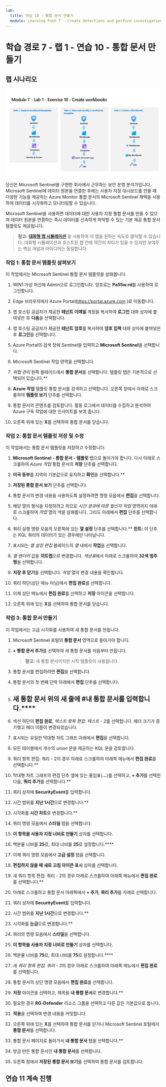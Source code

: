 ```yaml
---
lab:
  title: 연습 10 - 통합 문서 만들기
  module: Learning Path 7 - Create detections and perform investigations using Microsoft Sentinel
---
```


# 학습 경로 7 - 랩 1 - 연습 10 - 통합 문서 만들기

## 랩 시나리오

![랩 개요입니다.](../Media/SC-200-Lab_Diagrams_Mod7_L1_Ex10.png)

당신은 Microsoft Sentinel을 구현한 회사에서 근무하는 보안 운영 분석가입니다. Microsoft Sentinel에 데이터 원본을 연결한 후에는 사용자 지정 대시보드를 만들 때 다양한 기능을 제공하는 Azure Monitor 통합 문서의 Microsoft Sentinel 채택을 사용하여 데이터를 시각화하고 모니터링할 수 있습니다. 

Microsoft Sentinel을 사용하면 데이터에 대한 사용자 지정 통합 문서를 만들 수 있으며 데이터 원본을 연결하는 즉시 데이터를 신속하게 파악할 수 있는 기본 제공 통합 문서 템플릿도 제공됩니다.

>**참고:** **[대화형 랩 시뮬레이션](https://mslabs.cloudguides.com/guides/SC-200%20Lab%20Simulation%20-%20Create%20workbooks)** 을 사용하여 이 랩을 원하는 속도로 클릭할 수 있습니다. 대화형 시뮬레이션과 호스트된 랩 간에 약간의 차이가 있을 수 있지만 보여주는 핵심 개념과 아이디어는 동일합니다. 


### 작업 1: 통합 문서 템플릿 살펴보기

이 작업에서는 Microsoft Sentinel 통합 문서 템플릿을 살펴봅니다.

1. WIN1 가상 머신에 Admin으로 로그인합니다. 암호로는 **Pa55w.rd**를 사용하여 로그인합니다.  

1. Edge 브라우저에서 Azure Portal(https://portal.azure.com )로 이동합니다.

1. 랩 호스팅 공급자가 제공한 **테넌트 이메일** 계정을 복사하여 **로그인** 대화 상자에 붙여넣은 후 **다음**을 선택합니다.

1. 랩 호스팅 공급자가 제공한 **테넌트 암호**를 복사하여 **암호 입력** 대화 상자에 붙여넣은 후 **로그인**을 선택합니다.

1. Azure Portal의 검색 창에 *Sentinel*을 입력하고 **Microsoft Sentinel**을 선택합니다.

1. Microsoft Sentinel 작업 영역을 선택합니다.

1. *위협 관리* 왼쪽 블레이드에서 **통합 문서**를 선택합니다. 템플릿 탭은 기본적으로 선택되어 있습니다.**

1. **Azure 작업** 템플릿 통합 문서를 검색하고 선택합니다. 오른쪽 창에서 아래로 스크롤하여 **템플릿 보기** 단추를 선택합니다.

1. 통합 문서의 콘텐츠를 검토합니다. 활동 로그에서 데이터를 수집하고 분석하여 Azure 구독 작업에 대한 인사이트를 보여 줍니다.

1. 오른쪽 위에 있는 **X**를 선택하여 통합 문서를 닫습니다.


### 작업 2: 통합 문서 템플릿 저장 및 수정

이 작업에서는 통합 문서 템플릿을 저장하고 수정합니다.

1. **Microsoft Sentinel - 통합 문서 - 템플릿** 탭으로 돌아가야 합니다. 다시 아래로 스크롤하여 *Azure 작업* 통합 문서의 **저장** 단추를 선택합니다. 

1. **미국 동부**를 지역의 기본값으로 유지하고 **확인**을 선택합니다.**

1. **저장된 통합 문서 보기** 단추를 선택합니다.

1. 통합 문서의 변경 내용을 사용하도록 설정하려면 명령 모음에서 **편집**을 선택합니다.

1. 해당 열의 형식을 지정하려고 하므로 *시간 경과에 따른 발신자 작업* 영역까지 아래로 스크롤하여 *작업* 열의 색을 살펴봅니다. 그리드 아래에서 **편집** 단추를 선택합니다.

1. 쿼리 실행 명령 모음의 오른쪽에 있는 **열 설정** 단추를 선택합니다.** **힌트:** 이 단추는 KQL 쿼리의 데이터가 있는 경우에만 나타납니다.

1. 표시되는 *열 설정 편집* 블레이드의 *열* 내에서 **작업**을 선택합니다.

1. *열 렌더러* 값을 **히트맵**으로 변경합니다. *색상표*에서 아래로 스크롤하여 **32색 범주형**을 선택합니다.

1. **저장 후 닫기**를 선택합니다. *작업* 열의 변경 내용을 확인합니다.

1. 쿼리 하단(상단 메뉴 아님)에서 **편집 완료**를 선택합니다.

1. 이제 상단 메뉴에서 **편집 완료**를 선택하고 **저장** 아이콘을 선택합니다. 

1. 오른쪽 위에 있는 **X**를 선택하여 통합 문서를 닫습니다.


### 작업 3: 통합 문서 만들기

이 작업에서는 고급 시각화를 사용하여 새 통합 문서를 만듭니다.

1. Microsoft Sentinel 포털의 **통합 문서** 영역으로 돌아가야 합니다.

1. **+ 통합 문서 추가**를 선택하여 새 통합 문서를 처음부터 만듭니다. 

    >**참고:** 새 통합 문서이지만 시작 템플릿이 사용됩니다.

1. 통합 문서를 편집하려면 **편집**을 선택합니다.

1. 통합 문서의 첫 번째 단락 아래에서 **편집** 단추를 선택합니다.

1. ## 새 통합 문서 위의 새 줄에 #내 통합 문서를 입력합니다.****

1. 섹션 하단의 **편집 완료**, *텍스트 항목 편집: 텍스트 - 2*를 선택합니다. 헤더 크기가 증가했고 헤더 이름이 변경되었습니다.

1. 표시되는 유일한 막대형 차트 그래프 아래에서 **편집**을 선택합니다.

1. 모든 테이블에서 개수의 *union* 문을 제공하는 KQL 문을 검토합니다.

1. 쿼리 항목 편집: 쿼리 - 2의 경우 아래로 스크롤하여 아래쪽 메뉴에서 **편집 완료**를 선택합니다.**

1. 막대형 차트 그래프의 편집 단추 옆에 있는 줄임표(**...**)를 선택하고, **+ 추가**를 선택한 다음, **쿼리 추가**를 선택합니다.**

1. 쿼리 상자에 **SecurityEvent**를 입력합니다.

1. 시간 범위를 **지난 1시간**으로 변경합니다.**

1. 시각화를 **시간 차트**로 변경합니다.**

1. 쿼리 명령 모음에서 **스타일** 탭을 선택합니다.

1. **이 항목을 사용자 지정 너비로 만들기** 상자를 선택합니다.

1. 백분율 너비를 **25**로, 최대 너비를 **25**로 설정합니다.****

1. 이제 쿼리 명령 모음에서 **고급 설정** 탭을 선택합니다.

1. **편집하지 않을 때 새로 고침 아이콘 표시** 상자를 선택합니다. 

1. 새 쿼리 항목 편집: 쿼리 - 2의 경우 아래로 스크롤하여 아래쪽 메뉴에서 **편집 완료**를 선택합니다.**

1. 아래로 스크롤하고 통합 문서 아래쪽에서 **+ 추가**, **쿼리 추가**를 차례로 선택합니다.

1. 쿼리 상자에 **SecurityEvent**를 입력합니다.

1. 시간 범위를 **지난 1시간**으로 변경합니다.**

1. 시각화를 **눈금**으로 변경합니다.**

1. 쿼리의 명령 모음에서 **스타일**을 선택합니다.

1. **이 항목을 사용자 지정 너비로 만들기** 상자를 선택합니다.

1. 백분율 너비를 **75**로, 최대 너비를 **75**로 설정합니다.****

1. 새 *쿼리 항목 편집: 쿼리 - 3*의 경우 아래로 스크롤하여 아래쪽 메뉴에서 **편집 완료**를 선택합니다.

1. 통합 문서의 상단 명령 모음에서 **편집 완료**를 선택합니다.

1. **저장** 아이콘을 선택하고, 제목을 **내 통합 문서**로 변경합니다.**

1. 필요한 경우 **RG-Defender** 리소스 그룹을 선택하고 다른 값은 기본값으로 둡니다.

1.  **적용**을 선택하여 변경 내용을 커밋합니다. 

1. 오른쪽 위에 있는 **X**를 선택하여 통합 문서를 닫거나 Microsoft Sentinel 포털에서 **통합 문서**를 선택합니다.

1. 통합 문서 페이지로 돌아가서 **내 통합 문서** 탭을 선택합니다.**

1. 방금 만든 통합 문서인 **내 통합 문서**를 선택합니다.

1. 오른쪽 창에서 **저장된 통합 문서 보기**를 선택하여 통합 문서를 검토합니다.

## 연습 11 계속 진행
